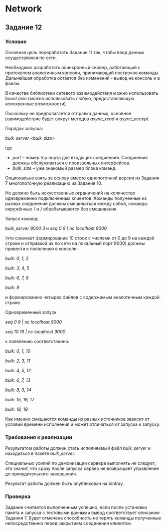 # Network
## Задание 12
### Условие
Основная  цель  переработать  Задание  11  так,  чтобы  ввод  данных
осуществлялся по сети.

Необходимо разработать асинхронный сервер, работающий с протоколом
аналогичным консоли, принимающий построчно команды.  Дальнейшая
обработка остается без изменений - вывод на консоль и в файлы.

В  качестве  библиотеки  сетевого  взаимодействия  можно  использовать
*boost.asio* (можно использовать любую, предоставляющую асинхронные
возможности).

Поскольку не предполагается отправка данных, основное взаимодействие
будет вокруг методов *async_read* и *async_accept*.

Порядок запуска:

*bulk_server <port> <bulk_size>*

где
- *port* – номер tcp порта для входящих соединений. Соединения должны
обслуживаться с произвольных интерфейсов.
- *bulk_size* – уже знакомый размер блока команд.

Опционально взять за основу вместо однопоточной версии из Задания 7
многопоточную реализацию из Задания 10.

Не должно быть искусственных ограничений на количество одновременно
подключенных клиентов.  Команды полученные из разных соединений
должны  смешиваться  между  собой,  команды  окружённые *{* и *}*
обрабатываются без смешивания.

Запуск команд:

*bulk_server 9000 3* и *seq 0 9 | nc localhost 9000*

(что означает формирование 10 строк с числами от 0 до 9 на каждой
строке и отправкой их по сети на локальный порт 9000) должны привести
к появлению в консоли:

*bulk: 0, 1, 2*

*bulk: 3, 4, 5*

*bulk: 6, 7, 8*

*bulk: 9*

и формированию четырех файлов с содержимым аналогичным каждой
строке.

Одновременный запуск

*seq 0 9 | nc localhost 9000*

*seq 10 19 | nc localhost 9000*

к появлению соответственно:

*bulk: 0, 1, 10*

*bulk: 2, 3, 11*

*bulk: 4, 5, 12*

*bulk: 6, 7, 13*

*bulk: 8, 9, 14*

*bulk: 15, 16, 17*

*bulk: 18, 19*

Как именно смешаются команды из разных источников зависит от условий
времени исполнения и может отличаться от запуска к запуску.

### Требования к реализации
Результатом работы должен стать исполняемый файл
*bulk_server* и находиться в пакете *bulk_server*.

Специальных усилий по демонизации сервера выполнять не следует, это
значит, что сразу после запуска сервер не возвращает управление до
принудительного завершения.

Результат работы должен быть опубликован на bintray.

### Проверка
Задание считается выполненным успешно, если после установки пакета и
запуска с тестовыми данными вывод соответствует описанию Задания 7.
Будет отмечена способность не терять команды полученные непосредственно
перед закрытием соединения клиентом.
